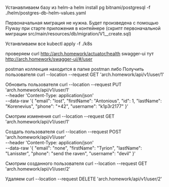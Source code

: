Устанавливаем базу из helm-а
helm install pg bitnami/postgresql -f ./helm/postgres-db-helm-values.yaml

Первоначальная миграция не нужна. Будет произведена с помощью Flyway при старте приложения в контейнере
(скрипт первоначальной миграции src/main/resources/db/migration/V1__create.sql)

Устанвливаем все
kubectl apply -f ./k8s

проверяем
curl http://arch.homework/actuator/health
swagger-ui тут http://arch.homework/swagger-ui/#/user

postman коллекция находится в папке postman либо
Получить пользователя
curl --location --request GET 'arch.homework/api/v1/user/1'

Обновить пользователя
curl --location --request PUT 'arch.homework/api/v1/user/1' \
--header 'Content-Type: application/json' \
--data-raw '{
"email": "lost",
"firstName": "Antonious",
"id": 1,
"lastName": "Korenevius",
"phone": "+42",
"username": "k1p3r2177"
}'

Смотрим изменения
curl --location --request GET 'arch.homework/api/v1/user/1'

Создать пользователя
curl --location --request POST 'arch.homework/api/v1/user' \
--header 'Content-Type: application/json' \
--data-raw '{
"email": "none",
"firstName": "Tyrion",
"lastName": "Lanisster",
"phone": "send the raven",
"username": "devil"
}'

Смотрим созданного пользователя
curl --location --request GET 'arch.homework/api/v1/user/2'

Удаляем
curl --location --request DELETE 'arch.homework/api/v1/user/2'


